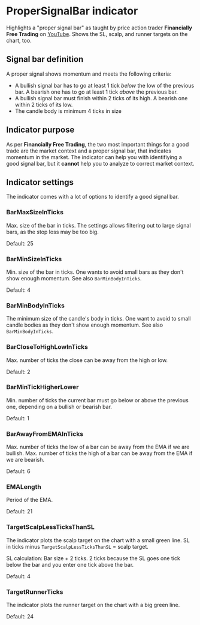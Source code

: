 # ProperSignalBar indicator

Highlights a "proper signal bar" as taught by price action trader **Financially Free Trading** on [YouTube](https://www.youtube.com/watch?v=_U493Pl-dGg). Shows the SL, scalp, and runner targets on the chart, too.

## Signal bar definition
A proper signal shows momentum and meets the following criteria:

- A bullish signal bar has to go at least 1 tick *below* the low of the previous bar. A bearish one has to go at least 1 tick *above* the previous bar.
- A bullish signal bar must finish within 2 ticks of its high. A bearish one within 2 ticks of its low.
- The candle body is minimum 4 ticks in size

## Indicator purpose
As per **Financially Free Trading**, the two most important things for a good trade are the market context and a proper signal bar, that indicates momentum in the market. The indicator can help you with  identifiying a good signal bar, but it **cannot** help you to analyze to correct market context.

## Indicator settings
The indicator comes with a lot of options to identify a good signal bar.

### BarMaxSizeInTicks
Max. size of the bar in ticks. The settings allows filtering out to large signal bars, as the stop loss may be too big.

Default: 25

### BarMinSizeInTicks
Min. size of the bar in ticks. One wants to avoid small bars as they don't show enough momentum. See also `BarMinBodyInTicks`.

Default: 4

### BarMinBodyInTicks
The minimum size of the candle's body in ticks. One want to avoid to small candle bodies as they don't show enough momentum. See also `BarMinBodyInTicks`.

### BarCloseToHighLowInTicks
Max. number of ticks the close can be away from the high or low.

Default: 2

### BarMinTickHigherLower
Min. number of ticks the current bar must go below or above the previous one, depending on a bullish or bearish bar.

Default: 1

### BarAwayFromEMAInTicks
Max. number of ticks the low of a bar can be away from the EMA if we are bullish.
Max. number of ticks the high of a bar can be away from the EMA if we are bearish.

Default: 6

### EMALength
Period of the EMA. 

Default: 21

### TargetScalpLessTicksThanSL
The indicator plots the scalp target on the chart with a small green line. SL in ticks minus `TargetScalpLessTicksThanSL` = scalp target.

SL calculation: Bar size + 2 ticks. 2 ticks because the SL goes one tick below the bar and you enter one tick above the bar.

Default: 4

### TargetRunnerTicks
The indicator plots the runner target on the chart with a big green line. 

Default: 24
